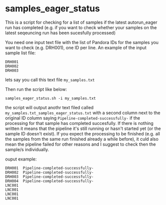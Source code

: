 # samples_eager_status

This is a script for checking for a list of samples if the latest autorun_eager run has completed (e.g. if you want to check whether your samples 
on the latest seqeuncing run has been sucesfully processed)


You need one input text file with the list of Pandora IDs for the samples you want to check (e.g. DRH001), one ID per line. An example 
of the input sample list file:

```
DRH001
DRH002
DRH003
```

lets say you call this text file `my_samples.txt`

Then run the script like below:
```
samples_eager_status.sh -i my_samples.txt
```
the script will output anothr text filed called ``` my_samples.txt_samples_eager_status.txt ``` with a second column next to the 
original ID column saying ``` Pipeline-completed-successfully- ``` if the processing for that sample has completed succesfully. If there is nothing 
written it means that the pipeline it's still running or hasn't started yet (or the sample ID doesn't exist). If you expect the processing to be 
finished (e.g. all the samples from the same run finished already a while before), it culd also mean the pipeline failed for other reasons and I 
suggest to check then the sample/s individually.

ouput example:

```
DRH001	Pipeline-completed-successfully-
DRH002	Pipeline-completed-successfully-
DRH003	Pipeline-completed-successfully-
DRH004	Pipeline-completed-successfully-
LNC001	
LNC001	
LNC001	
LNC001
	
````

